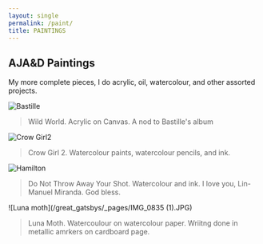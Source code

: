 ```yaml
---
layout: single
permalink: /paint/
title: PAINTINGS
---
```

## AJA&D Paintings
My more complete pieces, I do acrylic, oil, watercolour, and other assorted projects.

![Bastille](/great_gatsbys/D56EE5EB-3460-4489-B2FF-D5F2CFA1D16A.jpeg)

>Wild World. Acrylic on Canvas. A nod to Bastille's album

![Crow Girl2](/great_gatsbys/IMG_1159.JPG)
>Crow Girl 2. Watercolour paints, watercolour pencils, and ink. 

![Hamilton](/great_gatsbys/53BAA414-A821-456B-AEF5-E35E8AD1B674.jpeg)
>Do Not Throw Away Your Shot. Watercolour and ink. I love you, Lin-Manuel Miranda. God bless.

![Luna moth](/great_gatsbys/_pages/IMG_0835 (1).JPG) 
>Luna Moth. Watercoulour on watercolour paper. Wriitng done in metallic amrkers on cardboard page.
